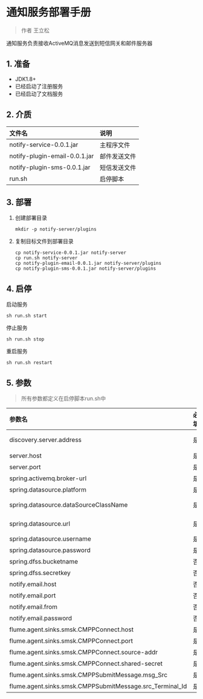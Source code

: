 # 通知服务部署手册

> 作者 王立松

通知服务负责接收ActiveMQ消息发送到短信网关和邮件服务器

## 1. 准备

- JDK1.8+
- 已经启动了注册服务
- 已经启动了文档服务

## 2. 介质

| 文件名                        | 说明         |
| :---------------------------- | :----------- |
| notify-service-0.0.1.jar      | 主程序文件   |
| notify-plugin-email-0.0.1.jar | 邮件发送文件 |
| notify-plugin-sms-0.0.1.jar   | 短信发送文件 |
| run.sh                        | 启停脚本     |

## 3. 部署

1. 创建部署目录

   ```
   mkdir -p notify-server/plugins
   ```

2. 复制目标文件到部署目录

   ```
   cp notify-service-0.0.1.jar notify-server
   cp run.sh notify-server
   cp notify-plugin-email-0.0.1.jar notify-server/plugins
   cp notify-plugin-sms-0.0.1.jar notify-server/plugins
   ```

## 4. 启停

启动服务

```shell
sh run.sh start
```

停止服务

```shell
sh run.sh stop
```

重启服务

```shell
sh run.sh restart
```

## 5. 参数

> 所有参数都定义在启停脚本run.sh中

| 参数名                                                   | 必填 | 说明                                                 |
| :------------------------------------------------------- | :--- | :--------------------------------------------------- |
| discovery.server.address                                 | 是   | 注册服务的地址，当集群模式时配置多个地址逗号分隔     |
| server.host                                              | 是   | 服务绑定IP                                           |
| server.port                                              | 是   | 服务绑定端口                                         |
| spring.activemq.broker-url                               | 是   | 短信邮件消息的ActiveMQ地址                           |
| spring.datasource.platform                               | 是   | 数据库平台类型，例如oracle                           |
| spring.datasource.dataSourceClassName                    | 是   | 数据库JDBC驱动，例如 oracle.jdbc.driver.OracleDriver |
| spring.datasource.url                                    | 是   | 数据库url，例如jdbc:oracle:thin:@127.0.0.1:1521:orcl |
| spring.datasource.username                               | 是   | 数据库用户名                                         |
| spring.datasource.password                               | 是   | 数据库密码                                           |
| spring.dfss.bucketname                                   | 否   | 文档服务桶名称                                       |
| spring.dfss.secretkey                                    | 否   | 文档服务密码                                         |
| notify.email.host                                        | 否   | 发件服务器                                           |
| notify.email.port                                        | 否   | 发件服务器端口                                       |
| notify.email.from                                        | 否   | 发件人账号                                           |
| notify.email.password                                    | 否   | 发件人密码                                           |
| flume.agent.sinks.smsk.CMPPConnect.host                  | 是   | 短信网关地址                                         |
| flume.agent.sinks.smsk.CMPPConnect.port                  | 是   | 短信网关端口                                         |
| flume.agent.sinks.smsk.CMPPConnect.source-addr           | 是   | 短信网关登录ID                                       |
| flume.agent.sinks.smsk.CMPPConnect.shared-secret         | 是   | 短信网关登录密码                                     |
| flume.agent.sinks.smsk.CMPPSubmitMessage.msg_Src         | 是   | 短信网关登录ID                                       |
| flume.agent.sinks.smsk.CMPPSubmitMessage.src_Terminal_Id | 是   | 短信网关服务代码或前缀                               |

